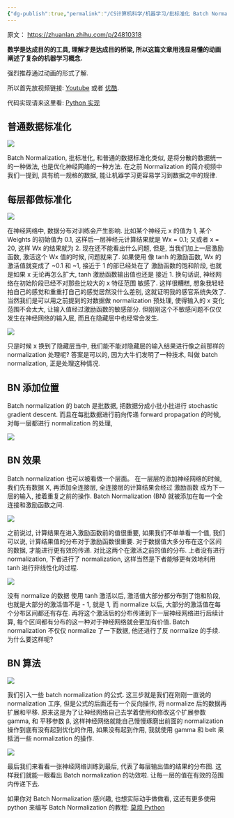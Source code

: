 ```yaml
---
{"dg-publish":true,"permalink":"/CS计算机科学/机器学习/批标准化 Batch Normalization/","noteIcon":"","created":"2022-06-06T20:11:19.131+08:00","updated":"2024-04-27T01:22:12.000+08:00"}
---
```



原文： https://zhuanlan.zhihu.com/p/24810318

**数学是达成目的的工具, 理解才是达成目的桥梁, 所以这篇文章用浅显易懂的动画阐述了复杂的机器学习概念.**  

强烈推荐通过动画的形式了解.

所以首先放视频链接: [Youtube](https://link.zhihu.com/?target=https%3A//www.youtube.com/watch%3Fv%3D-5hESl-Lj-4) 或者 [优酷](https://link.zhihu.com/?target=http%3A//v.youku.com/v_show/id_XMTg1MTYwNDg2OA%3D%3D).

代码实现请来这里看: [Python 实现](https://link.zhihu.com/?target=https%3A//morvanzhou.github.io/tutorials/machine-learning/torch/5-04-batch-normalization/)

## 普通数据标准化

![](/img/user/Z-attach/v2-7e50afe8a4840dfda6f3d2a64c817fd3_r.jpg.png)

Batch Normalization, 批标准化, 和普通的数据标准化类似, 是将分散的数据统一的一种做法, 也是优化神经网络的一种方法. 在之前 Normalization 的简介视频中我们一提到, 具有统一规格的数据, 能让机器学习更容易学习到数据之中的规律.

## 每层都做标准化

![](/img/user/Z-attach/v2-8cdb76b58fb2e84a7c59fcf15e0dfda3_r.jpg.png)

在神经网络中, 数据分布对训练会产生影响. 比如某个神经元 x 的值为 1, 某个 Weights 的初始值为 0.1, 这样后一层神经元计算结果就是 Wx = 0.1; 又或者 x = 20, 这样 Wx 的结果就为 2. 现在还不能看出什么问题, 但是, 当我们加上一层激励函数, 激活这个 Wx 值的时候, 问题就来了. 如果使用 像 tanh 的激励函数, Wx 的激活值就变成了 ~0.1 和 ~1, 接近于 1 的部已经处在了 激励函数的饱和阶段, 也就是如果 x 无论再怎么扩大, tanh 激励函数输出值也还是 接近 1. 换句话说, 神经网络在初始阶段已经不对那些比较大的 x 特征范围 敏感了. 这样很糟糕, 想象我轻轻拍自己的感觉和重重打自己的感觉居然没什么差别, 这就证明我的感官系统失效了. 当然我们是可以用之前提到的对数据做 normalization 预处理, 使得输入的 x 变化范围不会太大, 让输入值经过激励函数的敏感部分. 但刚刚这个不敏感问题不仅仅发生在神经网络的输入层, 而且在隐藏层中也经常会发生.

![](/img/user/Z-attach/v2-2b4d8694d6e6c6f42ecbaee95ae40eed_r.jpg.png)

只是时候 x 换到了隐藏层当中, 我们能不能对隐藏层的输入结果进行像之前那样的 normalization 处理呢? 答案是可以的, 因为大牛们发明了一种技术, 叫做 batch normalization, 正是处理这种情况.

## BN 添加位置

Batch normalization 的 batch 是批数据, 把数据分成小批小批进行 stochastic gradient descent. 而且在每批数据进行前向传递 forward propagation 的时候, 对每一层都进行 normalization 的处理,

![](/img/user/Z-attach/v2-d3ccd01453f215cf3357192debd14489_r.jpg.png)

## BN 效果

Batch normalization 也可以被看做一个层面。 在一层层的添加神经网络的时候, 我们先有数据 X, 再添加全连接层, 全连接层的计算结果会经过 激励函数 成为下一层的输入, 接着重复之前的操作. Batch Normalization (BN) 就被添加在每一个全连接和激励函数之间.

![](/img/user/Z-attach/v2-95f654fdf99999db3fa7dab0bbfbc358_r.jpg.png)

之前说过, 计算结果在进入激励函数前的值很重要, 如果我们不单单看一个值, 我们可以说, 计算结果值的分布对于激励函数很重要. 对于数据值大多分布在这个区间的数据, 才能进行更有效的传递. 对比这两个在激活之前的值的分布. 上者没有进行 normalization, 下者进行了 normalization, 这样当然是下者能够更有效地利用 tanh 进行非线性化的过程.

![](/img/user/Z-attach/v2-b31f7d863179f5f0b93d40c4fabbc31a_r.jpg.png)

没有 normalize 的数据 使用 tanh 激活以后, 激活值大部分都分布到了饱和阶段, 也就是大部分的激活值不是 - 1, 就是 1, 而 normalize 以后, 大部分的激活值在每个分布区间都还有存在. 再将这个激活后的分布传递到下一层神经网络进行后续计算, 每个区间都有分布的这一种对于神经网络就会更加有价值. Batch normalization 不仅仅 normalize 了一下数据, 他还进行了反 normalize 的手续. 为什么要这样呢?

## BN 算法

![](/img/user/Z-attach/v2-083ca0bcd0749fd0f236a690b50442e6_r.jpg.png)

我们引入一些 batch normalization 的公式. 这三步就是我们在刚刚一直说的 normalization 工序, 但是公式的后面还有一个反向操作, 将 normalize 后的数据再扩展和平移. 原来这是为了让神经网络自己去学着使用和修改这个扩展参数 gamma, 和 平移参数 β, 这样神经网络就能自己慢慢琢磨出前面的 normalization 操作到底有没有起到优化的作用, 如果没有起到作用, 我就使用 gamma 和 belt 来抵消一些 normalization 的操作.

![](/img/user/Z-attach/v2-546e36bdd09fff718bbf46143ba5bf75_r.jpg.png)

最后我们来看看一张神经网络训练到最后, 代表了每层输出值的结果的分布图. 这样我们就能一眼看出 Batch normalization 的功效啦. 让每一层的值在有效的范围内传递下去.

如果你对 Batch Normalization 感兴趣, 也想实际动手做做看, 这还有更多使用 python 来编写 Batch Normalization 的教程: [莫烦 Python](https://link.zhihu.com/?target=https%3A//morvanzhou.github.io/tutorials/)